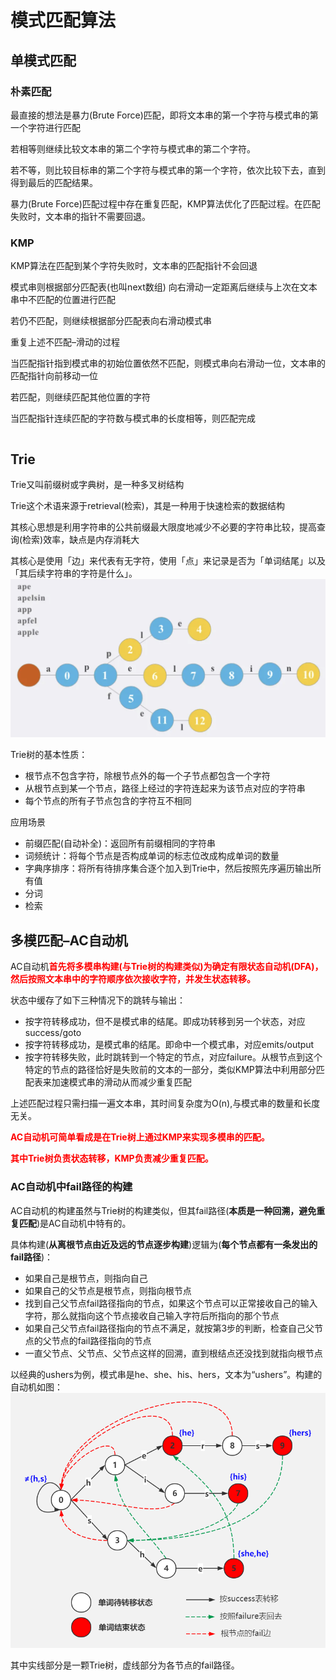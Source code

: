 # 模式匹配算法
## 单模式匹配
### 朴素匹配
最直接的想法是暴力(Brute Force)匹配，即将文本串的第一个字符与模式串的第一个字符进行匹配

若相等则继续比较文本串的第二个字符与模式串的第二个字符。

若不等，则比较目标串的第二个字符与模式串的第一个字符，依次比较下去，直到得到最后的匹配结果。

暴力(Brute Force)匹配过程中存在重复匹配，KMP算法优化了匹配过程。在匹配失败时，文本串的指针不需要回退。

### KMP
KMP算法在匹配到某个字符失败时，文本串的匹配指针不会回退

模式串则根据部分匹配表(也叫next数组) 向右滑动一定距离后继续与上次在文本串中不匹配的位置进行匹配

若仍不匹配，则继续根据部分匹配表向右滑动模式串

重复上述不匹配–滑动的过程

当匹配指针指到模式串的初始位置依然不匹配，则模式串向右滑动一位，文本串的匹配指针向前移动一位

若匹配，则继续匹配其他位置的字符

当匹配指针连续匹配的字符数与模式串的长度相等，则匹配完成

```java

```

## Trie
Trie又叫前缀树或字典树，是一种多叉树结构

Trie这个术语来源于retrieval(检索)，其是一种用于快速检索的数据结构

其核心思想是利用字符串的公共前缀最大限度地减少不必要的字符串比较，提高查询(检索)效率，缺点是内存消耗大

其核心是使用「边」来代表有无字符，使用「点」来记录是否为「单词结尾」以及「其后续字符串的字符是什么」。
![](asserts/模式匹配算法/2.Trie树结构.png)

Trie树的基本性质：
- 根节点不包含字符，除根节点外的每一个子节点都包含一个字符
- 从根节点到某一个节点，路径上经过的字符连起来为该节点对应的字符串
- 每个节点的所有子节点包含的字符互不相同

应用场景

- 前缀匹配(自动补全)：返回所有前缀相同的字符串
- 词频统计：将每个节点是否构成单词的标志位改成构成单词的数量
- 字典序排序：将所有待排序集合逐个加入到Trie中，然后按照先序遍历输出所有值
- 分词
- 检索

## 多模匹配–AC自动机
AC自动机<font color=red>**首先将多模串构建(与Trie树的构建类似)为确定有限状态自动机(DFA)，然后按照文本串中的字符顺序依次接收字符，并发生状态转移。**</font>

状态中缓存了如下三种情况下的跳转与输出：
- 按字符转移成功，但不是模式串的结尾。即成功转移到另一个状态，对应success/goto
- 按字符转移成功，是模式串的结尾。即命中一个模式串，对应emits/output
- 按字符转移失败，此时跳转到一个特定的节点，对应failure。从根节点到这个特定的节点的路径恰好是失败前的文本的一部分，类似KMP算法中利用部分匹配表来加速模式串的滑动从而减少重复匹配

上述匹配过程只需扫描一遍文本串，其时间复杂度为O(n),与模式串的数量和长度无关。

<font color=red>**AC自动机可简单看成是在Trie树上通过KMP来实现多模串的匹配。**</font>

<font color=red>**其中Trie树负责状态转移，KMP负责减少重复匹配。**</font>

### AC自动机中fail路径的构建

AC自动机的构建虽然与Trie树的构建类似，但其fail路径(**本质是一种回溯，避免重复匹配**)是AC自动机中特有的。

具体构建(**从离根节点由近及远的节点逐步构建**)逻辑为(**每个节点都有一条发出的fail路径**)：
- 如果自己是根节点，则指向自己
- 如果自己的父节点是根节点，则指向根节点
- 找到自己父节点fail路径指向的节点，如果这个节点可以正常接收自己的输入字符，那么就指向这个节点接收自己输入字符后所指向的那个节点
- 如果自己父节点fail路径指向的节点不满足，就按第3步的判断，检查自己父节点的父节点的fail路径指向的节点
- 一直父节点、父节点、父节点这样的回溯，直到根结点还没找到就指向根节点

以经典的ushers为例，模式串是he、she、his、hers，文本为“ushers”。构建的自动机如图：
![](asserts/模式匹配算法/1.AC自动机中fail路径的构建.png)

其中实线部分是一颗Trie树，虚线部分为各节点的fail路径。

